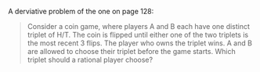 A derviative problem of the one on page 128:

> Consider a coin game, where players A and B each have one distinct triplet of H/T. The coin is flipped until either one of the two triplets is the most recent 3 flips. The player who owns the triplet wins. A and B are allowed to choose their triplet before the game starts. Which triplet should a rational player choose?
